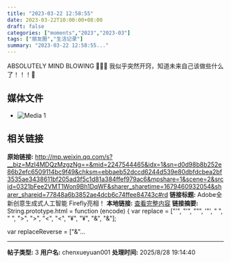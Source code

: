 ```yaml
---
title: "2023-03-22 12:58:55"
date: 2023-03-22T10:00:00+08:00
draft: false
categories: ["moments","2023","2023-03"]
tags: ["朋友圈","生活记录"]
summary: "2023-03-22 12:58:55..."
---
```


ABSOLUTELY MIND BLOWING 🤩🤩🤩
​
我似乎突然开窍，知道未来自己该做些什么了！！！🥹
​

## 媒体文件

- ![Media 1](/Moments/photos/2023-03-22/202303221258550.jpg)

## 相关链接

**原始链接:** http://mp.weixin.qq.com/s?__biz=MzI4MDQzMzgzNg==&mid=2247544465&idx=1&sn=d0d98b8b252e86b2efc6509114bc9f49&chksm=ebbaeb52dccd6244d539e80dbfdcbea2bf3535ae3438611bf205ad3f5c1d81a384ffef979ac6&mpshare=1&scene=2&srcid=0321bFee2VMT1Won9Bh1DqWF&sharer_sharetime=1679460932054&sharer_shareid=77848a6b3852ae4dcb6c74ffee84743c#rd
**链接标题:** Adobe全新创意生成式人工智能 Firefly亮相！
**本地链接:** [查看完整内容](/link_content/2023/03/2023-03-22/link_content/)
**链接摘要:** String.prototype.html = function (encode) {
  var replace = ["&#39;", "'", "&quot;", '"', "&nbsp;", " ", "&gt;", ">", "&lt;", "<", "&yen;", "¥", "&amp;", "&"];
 
 
 
 
 
  
  var replaceReverse = ["&"...

---

**帖子类型:** 3
**用户名:** chenxueyuan001
**处理时间:** 2025/8/28 19:14:40